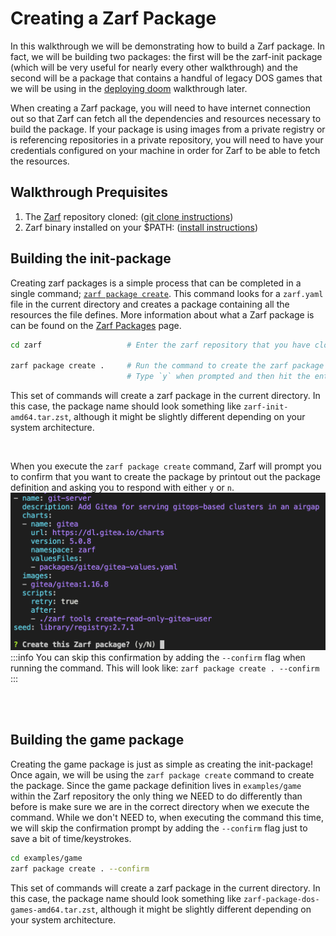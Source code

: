 # Creating a Zarf Package
<!-- Does the word 'Creating' make it seem like you're 'defining' the package vs running the 'zarf package create' command? -->

In this walkthrough we will be demonstrating how to build a Zarf package. In fact, we will be building two packages: the first will be the zarf-init package (which will be very useful for nearly every other walkthrough) and the second will be a package that contains a handful of legacy DOS games that we will be using in the [deploying doom](./2-deploying-doom.md) walkthrough later.

When creating a Zarf package, you will need to have internet connection out so that Zarf can fetch all the dependencies and resources necessary to build the package. If your package is using images from a private registry or is referencing repositories in a private repository, you will need to have your credentials configured on your machine in order for Zarf to be able to fetch the resources.


## Walkthrough Prequisites
1. The [Zarf](https://github.com/defenseunicorns/zarf) repository cloned: ([git clone instructions](https://docs.github.com/en/repositories/creating-and-managing-repositories/cloning-a-repository))
2. Zarf binary installed on your $PATH: ([install instructions](../3-getting-started.md#installing-zarf))



## Building the init-package
Creating zarf packages is a simple process that can be completed in a single command; [`zarf package create`](../4-user-guide/1-the-zarf-cli/100-cli-commands/2-package/zarf_package_create.md). This command looks for a `zarf.yaml` file in the current directory and creates a package containing all the resources the file defines. More information about what a Zarf package is can be found on the [Zarf Packages](../4-user-guide/2-zarf-packages/1-zarf-packages.md) page.

```bash
cd zarf                   # Enter the zarf repository that you have cloned down

zarf package create .     # Run the command to create the zarf package
                          # Type `y` when prompted and then hit the enter key
```
This set of commands will create a zarf package in the current directory. In this case, the package name should look something like `zarf-init-amd64.tar.zst`, although it might be slightly different depending on your system architecture.

<br />

When you execute the `zarf package create` command, Zarf will prompt you to confirm that you want to create the package by printout out the package definition and asking you to respond with either `y` or `n`.
![Confirm Package Creation](../.images/walkthroughs/package_create_confirm.png)
:::info
You can skip this confirmation by adding the `--confirm` flag when running the command.
This will look like: `zarf package create . --confirm`
:::

<br />
<br />


## Building the game package
<!-- TODO: After PR #511 gets merged maybe we should change this to path to the directory through the command instead of explicitly doing a 'cd' -->
<!-- https://github.com/defenseunicorns/zarf/pull/511 -->
Creating the game package is just as simple as creating the init-package!  Once again, we will be using the `zarf package create` command to create the package. Since the game package definition lives in `examples/game` within the Zarf repository the only thing we NEED to do differently than before is make sure we are in the correct directory when we execute the command. While we don't NEED to, when executing the command this time, we will skip the confirmation prompt by adding the `--confirm` flag just to save a bit of time/keystrokes.

```bash
cd examples/game
zarf package create . --confirm
```
This set of commands will create a zarf package in the current directory. In this case, the package name should look something like `zarf-package-dos-games-amd64.tar.zst`, although it might be slightly different depending on your system architecture.
